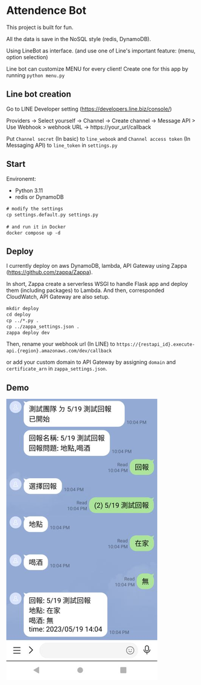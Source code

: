 # Attendence Bot

This project is built for fun.

All the data is save in the NoSQL style (redis, DynamoDB).

Using LineBot as interface. (and use one of Line's important feature: (menu, option selection)

Line bot can customize MENU for every client!
Create one for this app by running `python menu.py`


## Line bot creation
Go to LINE Developer setting (https://developers.line.biz/console/)

Providers -> Select yourself -> Channel -> Create channel -> Message API > Use Webhook > webhook URL -> https://your\_url/callback

Put `Channel secret` (In basic) to `line_webook` and
`Channel access token` (In Messaging API) to `line_token` in `settings.py`


## Start

Environemt:
* Python 3.11
* redis or DynamoDB

```
# modify the settings
cp settings.default.py settings.py

# and run it in Docker
docker compose up -d
```


## Deploy

I currently deploy on aws DynamoDB, lambda, API Gateway using Zappa (https://github.com/zappa/Zappa).

In short, Zappa create a serverless WSGI to handle Flask app and deploy them (including packages) to Lambda.
And then, corresponded CloudWatch, API Gateway are also setup.

```
mkdir deploy
cd deploy
cp ../*.py .
cp ../zappa_settings.json .
zappa deploy dev
```

Then, rename your webhook url (In LINE) to `https://{restapi_id}.execute-api.{region}.amazonaws.com/dev/callback`

or add your custom domain to API Gateway by assigning `domain` and `certificate_arn` in `zappa_settings.json`.


## Demo

![demo](https://github.com/linnil1/attendance_bot/blob/main/demo.jpg?raw=true)
